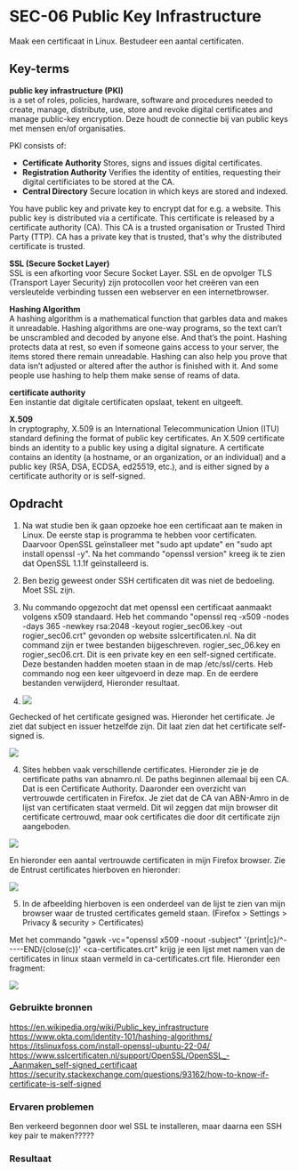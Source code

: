 # SEC-06 Public Key Infrastructure
Maak een certificaat in Linux. Bestudeer een aantal certificaten.  

## Key-terms
**public key infrastructure (PKI)**  
is a set of roles, policies, hardware, software and procedures needed to create, manage, distribute, use, store and revoke digital certificates and manage public-key encryption.
Deze houdt de connectie bij van public keys met mensen en/of organisaties.  

PKI consists of:  
-  **Certificate Authority** Stores, signs and issues digital certificates.  
-  **Registration Authority** Verifies the identity of entities, requesting their digital certificiates to be stored at the CA.  
-  **Central Directory** Secure location in which keys are stored and indexed.  

You have public key and private key to encrypt dat for e.g. a website. This public key is distributed via a certificate. This certificate is released by a certificate authority (CA). This CA is a trusted organisation or Trusted Third Party (TTP). CA has a private key that is trusted, that's why the distributed certificate is trusted.  

**SSL (Secure Socket Layer)**  
SSL is een afkorting voor Secure Socket Layer. SSL en de opvolger TLS (Transport Layer Security) zijn protocollen voor het creëren van een versleutelde verbinding tussen een webserver en een internetbrowser. 

**Hashing Algorithm**  
A hashing algorithm is a mathematical function that garbles data and makes it unreadable.
Hashing algorithms are one-way programs, so the text can’t be unscrambled and decoded by anyone else. And that’s the point. Hashing protects data at rest, so even if someone gains access to your server, the items stored there remain unreadable. 
Hashing can also help you prove that data isn’t adjusted or altered after the author is finished with it. And some people use hashing to help them make sense of reams of data. 

**certificate authority**  
Een instantie dat digitale certificaten opslaat, tekent en uitgeeft.  

**X.509**  
In cryptography, X.509 is an International Telecommunication Union (ITU) standard defining the format of public key certificates. An X.509 certificate binds an identity to a public key using a digital signature. A certificate contains an identity (a hostname, or an organization, or an individual) and a public key (RSA, DSA, ECDSA, ed25519, etc.), and is either signed by a certificate authority or is self-signed.  


## Opdracht  
1. Na wat studie ben ik gaan opzoeke hoe een certificaat aan te maken in Linux. De eerste stap is programma te hebben voor certificaten. Daarvoor OpenSSL geïnstalleer met "sudo apt update" en "sudo apt install openssl -y". Na het commando "openssl version" kreeg ik te zien dat OpenSSL 1.1.1f geïnstalleerd is.  

2. Ben bezig geweest onder SSH certificaten dit was niet de bedoeling. Moet SSL zijn.

3. Nu commando opgezocht dat met openssl een certificaat aanmaakt volgens x509 standaard. Heb het commando "openssl req -x509 -nodes -days 365 -newkey rsa:2048 -keyout rogier_sec06.key -out rogier_sec06.crt" gevonden op website sslcertificaten.nl. Na dit command zijn er twee bestanden bijgeschreven. rogier_sec_06.key en rogier_sec06.crt. Dit is een private key en een self-signed certificate. Deze bestanden hadden moeten staan in de map /etc/ssl/certs. Heb commando nog een keer uitgevoerd in deze map. En de eerdere bestanden verwijderd, Hieronder resultaat.  

5. ![](https://github.com/techgrounds/techgrounds-Rogier1978/blob/main/00_includes/04_Security/SEC_06%20openssl%20crt.jpg)  


Gechecked of het certificate gesigned was. Hieronder het certificate. Je ziet dat subject en issuer hetzelfde zijn. Dit laat zien dat het certificate self-signed is.  

![](https://github.com/techgrounds/techgrounds-Rogier1978/blob/main/00_includes/04_Security/SEC_06%20cert%20details.jpg)  

4. Sites hebben vaak verschillende certificates. Hieronder zie je de certificate paths van abnamro.nl. De paths beginnen allemaal bij een CA. Dat is een Certificate Authority. Daaronder een overzicht van vertrouwde certificaten in Firefox. Je ziet dat de CA van ABN-Amro in de lijst van certificaten staat vermeld. Dit wil zeggen dat mijn browser dit certificate certrouwd, maar ook certificates die door dit certificate zijn aangeboden.  

![](https://github.com/techgrounds/techgrounds-Rogier1978/blob/main/00_includes/04_Security/SEC_06%20abnamro.jpg)  

En hieronder een aantal vertrouwde certificaten in mijn Firefox browser. Zie de Entrust certificates hierboven en hieronder:  

![](https://github.com/techgrounds/techgrounds-Rogier1978/blob/main/00_includes/04_Security/SEC_06%20firefox%20cert.jpg)  

5. In de afbeelding hierboven is een onderdeel van de lijst te zien van mijn browser waar de trusted certificates gemeld staan. (Firefox > Settings > Privacy & security > Certificates)  

Met het commando "gawk -vc="openssl x509 -noout -subject" '{print|c}/^-----END/{close(c)}'  <ca-certificates.crt" krijg je een lijst met namen van de certificates in linux staan vermeld in ca-certificates.crt file. Hieronder een fragment:

![](https://github.com/techgrounds/techgrounds-Rogier1978/blob/main/00_includes/04_Security/SEC_06%20Linux%20cert.jpg)  


### Gebruikte bronnen
https://en.wikipedia.org/wiki/Public_key_infrastructure
https://www.okta.com/identity-101/hashing-algorithms/  
https://itslinuxfoss.com/install-openssl-ubuntu-22-04/  
https://www.sslcertificaten.nl/support/OpenSSL/OpenSSL_-_Aanmaken_self-signed_certificaat  
https://security.stackexchange.com/questions/93162/how-to-know-if-certificate-is-self-signed

### Ervaren problemen
Ben verkeerd begonnen door wel SSL te installeren, maar daarna een SSH key pair te maken?????  

### Resultaat
